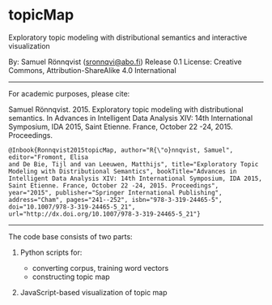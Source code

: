 # topicMap

Exploratory topic modeling with distributional semantics and interactive visualization


By: Samuel Rönnqvist (sronnqvi@abo.fi)
Release 0.1
License: Creative Commons, Attribution-ShareAlike 4.0 International 

--- --- ---

For academic purposes, please cite:

Samuel Rönnqvist. 2015. Exploratory topic modeling with distributional semantics. In Advances in Intelligent Data Analysis XIV: 14th International Symposium, IDA 2015, Saint Etienne. France, October 22 -24, 2015. Proceedings. 

```
@Inbook{Ronnqvist2015topicMap, author="R{\"o}nnqvist, Samuel", editor="Fromont, Elisa
and De Bie, Tijl and van Leeuwen, Matthijs", title="Exploratory Topic Modeling with Distributional Semantics", bookTitle="Advances in Intelligent Data Analysis XIV: 14th International Symposium, IDA 2015, Saint Etienne. France, October 22 -24, 2015. Proceedings",
year="2015", publisher="Springer International Publishing", address="Cham", pages="241--252", isbn="978-3-319-24465-5", doi="10.1007/978-3-319-24465-5_21", url="http://dx.doi.org/10.1007/978-3-319-24465-5_21"}

```

--- --- ---

The code base consists of two parts:

1. Python scripts for:
   - converting corpus, training word vectors
   - constructing topic map

2. JavaScript-based visualization of topic map


